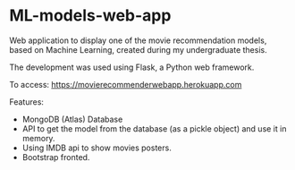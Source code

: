 # ML-models-web-app

Web application to display one of the movie recommendation models, based on Machine Learning, created during my undergraduate thesis.

The development was used using Flask, a Python web framework.

To access: https://movierecommenderwebapp.herokuapp.com

Features:

- MongoDB (Atlas) Database
- API to get the model from the database (as a pickle object) and use it in memory.
- Using IMDB api to show movies posters.
- Bootstrap fronted.

